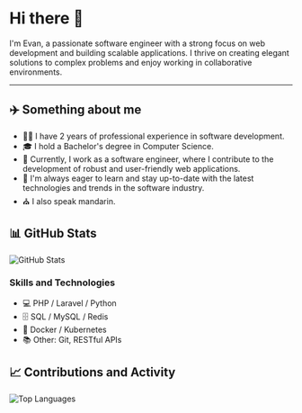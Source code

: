 # Hi there 👋

I'm Evan, a passionate software engineer with a strong focus on web development and building scalable applications.
I thrive on creating elegant solutions to complex problems and enjoy working in collaborative environments.

<hr>

## ✈️ Something about me

- 👨‍💻 I have 2 years of professional experience in software development.
- 🎓 I hold a Bachelor's degree in Computer Science.
- 💼 Currently, I work as a software engineer, where I contribute to the development of robust and user-friendly web applications.
- 🌱 I'm always eager to learn and stay up-to-date with the latest technologies and trends in the software industry.
- ⛪️ I also speak mandarin.

## 📊 GitHub Stats

![GitHub Stats](https://github-readme-stats.vercel.app/api?username=ycchuang99&show_icons=true&theme=radical)

### Skills and Technologies

- 💻 PHP / Laravel / Python
- 🗄️ SQL / MySQL / Redis
- 🐳 Docker / Kubernetes
- 📚 Other: Git, RESTful APIs

## 📈 Contributions and Activity

![Top Languages](https://github-readme-stats.vercel.app/api/top-langs/?username=ycchuang99&layout=compact&theme=radical)
